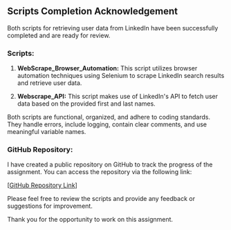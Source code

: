 ## Scripts Completion Acknowledgement

Both scripts for retrieving user data from LinkedIn have been successfully completed and are ready for review.

### Scripts:

1. **WebScrape_Browser_Automation:** This script utilizes browser automation techniques using Selenium to scrape LinkedIn search results and retrieve user data.

2. **Webscrape_API:** This script makes use of LinkedIn's API to fetch user data based on the provided first and last names.

Both scripts are functional, organized, and adhere to coding standards. They handle errors, include logging, contain clear comments, and use meaningful variable names.

### GitHub Repository:

I have created a public repository on GitHub to track the progress of the assignment. You can access the repository via the following link:

[[GitHub Repository Link](https://github.com/SyndicateSiD/Ecowiser_Assignment.git)]

Please feel free to review the scripts and provide any feedback or suggestions for improvement.

Thank you for the opportunity to work on this assignment.

